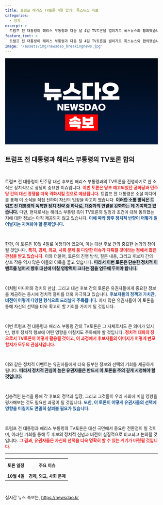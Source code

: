 ```yaml
---
title: 트럼프 해리스 TV토론 4일 합의! 폭스뉴스 속보
categories:
  - 정치
excerpt: >
  트럼프 전 대통령이 해리스 부통령과 다음 달 4일 TV토론을 벌이기로 폭스뉴스와 합의했습니다. 하지만 해리스 측의 동의 여부는 여전히 불확실합니다. 이 대결이 어떤 결과를 가져올지 궁금하다면 클릭해보세요!
feature_text: >
  트럼프 전 대통령이 해리스 부통령과 다음 달 4일 TV토론을 벌이기로 폭스뉴스와 합의했습니다. 하지만 해리스 측의 동의 여부는 여전히 불확실합니다. 이 대결이 어떤 결과를 가져올지 궁금하다면 클릭해보세요!
image: '/assets/img/newsdao_breakingnews.jpg'
---
```


<p><img src="/assets/img/newsdao_breakingnews.jpg" alt="firstkoreanews 속보" /></p>

<h2 data-ke-size="size26">트럼프 전 대통령과 해리스 부통령의 TV토론 합의</h2>

<p data-ke-size="size16">&nbsp;</p>

<p>트럼프 전 대통령이 민주당 대선 후보인 해리스 부통령과의 TV토론을 진행하기로 한 소식은 정치적으로 상당히 중요한 이슈입니다. <b><span style="color: #ee2323;">이번 토론은 당초 예고되었던 공화당과 민주당 간의 대선 경쟁을 더욱 격화시킬 것으로 예상됩니다.</span></b> 트럼프 전 대통령은 소셜 미디어를 통해 이 소식을 직접 전하며 자신의 입장을 확고히 했습니다. <b><span style="background-color: #21538527;">이러한 소통 방식은 트럼프 전 대통령의 독특한 정치 전략 중 하나로, 대중과의 연결을 강화하는 데 기여하고 있습니다.</span></b> 다만, 현재로서는 해리스 부통령 측이 TV토론의 일정과 조건에 대해 동의했는지에 대한 정보는 아직 제공되지 않고 있습니다. <b><span style="color: #1a5490;">이에 따라 향후 정치적 반향이 어떻게 일어날지는 지켜봐야 할 문제입니다.</span></b> </p>

<p data-ke-size="size16">&nbsp;</p>

<p>한편, 이 토론은 10월 4일로 예정되어 있으며, 이는 대선 후보 간의 중요한 논의의 장이 될 것입니다. <b><span style="color: #ee2323;">특히, 경제, 외교, 사회 문제 등 다양한 이슈가 다뤄질 것이라는 점에서 많은 관심을 받고 있습니다.</span></b> 이와 더불어, 토론의 진행 방식, 질문 내용, 그리고 후보자 간의 상호 작용 역시 많은 이들의 이목을 끌고 있습니다. <b><span style="background-color: #21538527;">따라서 이번 토론은 단순한 정치적 이벤트를 넘어서 향후 대선에 미칠 영향력이 크다는 점을 염두에 두어야 합니다.</span></b> </p>

<p data-ke-size="size16">&nbsp;</p>

<p>이처럼 미디어와 정치의 만남, 그리고 대선 후보 간의 토론은 유권자들에게 중요한 정보를 제공하는 동시에 정치적 흥미를 더욱 자극하고 있습니다. <b><span style="color: #1a5490;">후보자들의 정책과 가치관, 비전이 어떻게 다양한 형식으로 드러날지 주목됩니다.</span></b> 이제 많은 유권자들이 이 토론을 통해 자신의 선택을 더욱 확고히 할 기회를 가지게 될 것입니다. </p>

<p data-ke-size="size16">&nbsp;</p>

<p>이번 트럼프 전 대통령과 해리스 부통령 간의 TV토론은 그 자체로서도 큰 의미가 있지만, 향후 정치적 행보에 어떤 영향을 미칠지도 주목해야 할 것입니다. <b><span style="color: #ee2323;">정치적 대화의 장으로서 TV토론이 어떻게 활용될 것이고, 이 과정에서 후보자들의 이미지가 어떻게 변모할지가 모두의 관심사입니다.</span></b> </p>

<p data-ke-size="size16">&nbsp;</p>

<p>이와 같은 정치적 이벤트는 유권자들에게 더욱 풍부한 정보와 선택의 기회를 제공하게 됩니다. <b><span style="background-color: #21538527;">따라서 정치적 관심이 높은 유권자들은 반드시 이 토론을 주의 깊게 시청해야 할 것입니다.</span></b> </p>

<p data-ke-size="size16">&nbsp;</p>

<p>심층적인 분석을 통해 각 후보의 정책과 입장, 그리고 그것들이 우리 사회에 미칠 영향을 평가해보는 것도 필요한 과정이 될 것입니다. <b><span style="color: #1a5490;">또한, 이 토론이 어떻게 유권자들의 선택에 영향을 미칠지도 면밀히 살펴볼 필요가 있습니다.</span></b> </p>

<p data-ke-size="size16">&nbsp;</p>

<p>트럼프 전 대통령과 해리스 부통령의 TV토론은 대선 국면에서 중요한 전환점이 될 것이며, 이러한 기회를 통해 두 후보의 정치적 신념과 비전이 실질적으로 비교되고 논의될 것입니다. <b><span style="color: #ee2323;">그 결과, 유권자들은 자신의 선택을 더욱 명확히 할 수 있는 계기가 마련될 것입니다.</span></b> </p>

<hr />

<table style="width: 100%; border-collapse: collapse;">
  <tr>
    <td style="text-align: center; height: 40px;"><b>토론 일정</b></td>
    <td style="text-align: center; height: 40px;"><b>주요 이슈</b></td>
  </tr>
  <tr>
    <td style="text-align: center; height: 17px;"><b>10월 4일</b></td>
    <td style="text-align: center; height: 17px;"><b>경제, 외교, 사회 문제</b></td>
  </tr>
</table>

<p data-ke-size="size16">&nbsp;</p>
실시간 뉴스 속보는, <a href="https://newsdao.kr" rel="dofollow">https://newsdao.kr</a>


